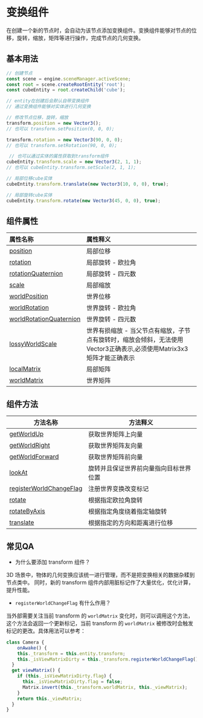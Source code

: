 # 变换组件

在创建一个新的节点时，会自动为该节点添加变换组件。变换组件能够对节点的位移，旋转，缩放，矩阵等进行操作，完成节点的几何变换。


## 基本用法
```typescript
// 创建节点
const scene = engine.sceneManager.activeScene;
const root = scene.createRootEntity('root');
const cubeEntity = root.createChild('cube');

// entity在创建后会默认自带变换组件
// 通过变换组件能够对实体进行几何变换

// 修改节点位移，旋转，缩放
transform.position = new Vector3();
// 也可以 transform.setPosition(0, 0, 0);

transform.rotation = new Vector3(90, 0, 0);
// 也可以 transform.setRotation(90, 0, 0);

 // 也可以通过实体的属性获取到transform组件
cubeEntity.transform.scale = new Vector3(2, 1, 1);
// 也可以 cubeEntity.transform.setScale(2, 1, 1);

// 局部位移cube实体
cubeEntity.transform.translate(new Vector3(10, 0, 0), true);

// 局部旋转cube实体
cubeEntity.transform.rotate(new Vector3(45, 0, 0), true);

```


## 组件属性
| 属性名称 | 属性释义 |
| :--- | :--- |
| [position](${book.api}classes/core.transform.html#position) | 局部位移 |
| [rotation](${book.api}classes/core.transform.html#rotation) | 局部旋转 - 欧拉角 |
| [rotationQuaternion](${book.api}classes/core.transform.html#rotationquaternion) | 局部旋转 - 四元数 |
| [scale](${book.api}classes/core.transform.html#scale) | 局部缩放 |
| [worldPosition](${book.api}classes/core.transform.html#worldposition) | 世界位移 |
| [worldRotation](${book.api}classes/core.transform.html#worldrotation) | 世界旋转 - 欧拉角 |
| [worldRotationQuaternion](${book.api}classes/core.transform.html#worldrotationquaternion) | 世界旋转 - 四元数 |
| [lossyWorldScale](${book.api}classes/core.transform.html#lossyworldscale) | 世界有损缩放 - 当父节点有缩放，子节点有旋转时，缩放会倾斜，无法使用Vector3正确表示,必须使用Matrix3x3矩阵才能正确表示 |
| [localMatrix](${book.api}classes/core.transform.html#localmatrix) | 局部矩阵 |
| [worldMatrix](${book.api}classes/core.transform.html#worldmatrix) | 世界矩阵 |



## 组件方法
| 方法名称 | 方法释义 |
| --- | --- |
| [getWorldUp](${book.api}classes/core.transform.html#getworldup) | 获取世界矩阵上向量 |
| [getWorldRight](${book.api}classes/core.transform.html#getworldright) | 获取世界矩阵友向量 |
| [getWorldForward](${book.api}classes/core.transform.html#getworldforward) | 获取世界矩阵前向量 |
| [lookAt](${book.api}classes/core.transform.html#lookat) | 旋转并且保证世界前向量指向目标世界位置 |
| [registerWorldChangeFlag](${book.api}classes/core.transform.html#registerworldchangeflag) | 注册世界变换改变标记 |
| [rotate](${book.api}classes/core.transform.html#rotate) | 根据指定欧拉角旋转 |
| [rotateByAxis](${book.api}classes/core.transform.html#rotatebyaxis) | 根据指定角度绕着指定轴旋转 |
| [translate](${book.api}classes/core.transform.html#translate) | 根据指定的方向和距离进行位移 |



## 常见QA

- 为什么要添加 transform 组件？

3D 场景中，物体的几何变换应该统一进行管理，而不是把变换相关的数据杂糅到节点类中。
同时，新的 transform 组件内部用脏标记作了大量优化，优化计算，提升性能。


- `registerWorldChangeFlag` 有什么作用？

当外部需要关注当前 transform 的 `worldMatrix` 变化时，则可以调用这个方法，这个方法会返回一个更新标记，当前 transform 的 `worldMatrix` 被修改时会触发标记的更改。具体用法可以参考：
```typescript
class Camera {
	onAwake() {
  	this._transform = this.entity.transform;
    this._isViewMatrixDirty = this._transform.registerWorldChangeFlag();
  }
  get viewMatrix() {
  	if (this._isViewMatrixDirty.flag) {
      this._isViewMatrixDirty.flag = false;
      Matrix.invert(this._transform.worldMatrix, this._viewMatrix);
    }
    return this._viewMatrix;
  }
}
```

